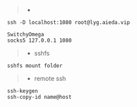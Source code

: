 > * 
```shell
ssh -D localhost:1080 root@lyg.aieda.vip

SwitchyOmega
socks5 127.0.0.1 1080
```

> * sshfs
```
sshfs mount folder
```

> * remote ssh
```
ssh-keygen
ssh-copy-id name@host
```
